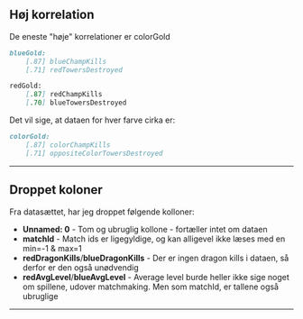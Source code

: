 ## Høj korrelation
De eneste "høje" korrelationer er colorGold
```md
blueGold:
    [.87] blueChampKills
    [.71] redTowersDestroyed

redGold:
    [.87] redChampKills
    [.70] blueTowersDestroyed
```

Det vil sige, at dataen for hver farve cirka er:
```md
colorGold:
    [.87] colorChampKills
    [.71] oppositeColorTowersDestroyed
```

---

## Droppet koloner
Fra datasættet, har jeg droppet følgende kolloner:
* **Unnamed: 0** - Tom og ubruglig kollone - fortæller intet om dataen
* **matchId** - Match ids er ligegyldige, og kan alligevel ikke læses med en min=-1 & max=1
* **redDragonKills**/**blueDragonKills** - Der er ingen dragon kills i dataen, så derfor er den også unødvendig
* **redAvgLevel**/**blueAvgLevel** - Average level burde heller ikke sige noget om spillene, udover matchmaking. Men som matchId, er tallene også ubruglige

---


